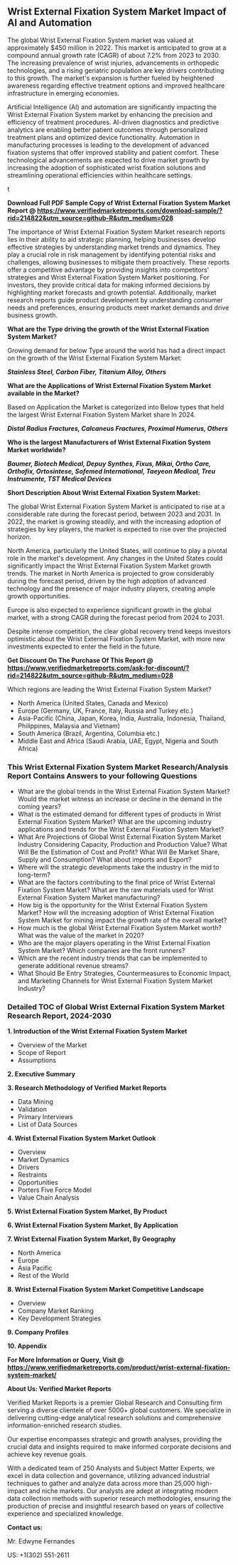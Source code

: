 <h2>Wrist External Fixation System Market Impact of AI and Automation</h2><p>The global Wrist External Fixation System market was valued at approximately $450 million in 2022. This market is anticipated to grow at a compound annual growth rate (CAGR) of about 7.2% from 2023 to 2030. The increasing prevalence of wrist injuries, advancements in orthopedic technologies, and a rising geriatric population are key drivers contributing to this growth. The market's expansion is further fueled by heightened awareness regarding effective treatment options and improved healthcare infrastructure in emerging economies.</p><p>Artificial Intelligence (AI) and automation are significantly impacting the Wrist External Fixation System market by enhancing the precision and efficiency of treatment procedures. AI-driven diagnostics and predictive analytics are enabling better patient outcomes through personalized treatment plans and optimized device functionality. Automation in manufacturing processes is leading to the development of advanced fixation systems that offer improved stability and patient comfort. These technological advancements are expected to drive market growth by increasing the adoption of sophisticated wrist fixation solutions and streamlining operational efficiencies within healthcare settings.</p>t</p><p id="" class=""><strong>Download Full PDF Sample Copy of Wrist External Fixation System Market Report @ <a href="https://www.verifiedmarketreports.com/download-sample/?rid=214822&utm_source=github-R&utm_medium=028" target="_blank">https://www.verifiedmarketreports.com/download-sample/?rid=214822&utm_source=github-R&utm_medium=028</a></strong></p><p>The importance of&nbsp;Wrist External Fixation System Market research reports lies in their ability to aid strategic planning, helping businesses develop effective strategies by understanding market trends and dynamics. They play a crucial role in risk management by identifying potential risks and challenges, allowing businesses to mitigate them proactively. These reports offer a competitive advantage by providing insights into competitors' strategies and Wrist External Fixation System Market positioning. For investors, they provide critical data for making informed decisions by highlighting market forecasts and growth potential. Additionally, market research reports guide product development by understanding consumer needs and preferences, ensuring products meet market demands and drive business growth.</p><p><strong>What are the&nbsp;Type driving the growth of the Wrist External Fixation System Market?</strong></p><p id="" class="">Growing demand for below Type around the world has had a direct impact on the growth of the Wrist External Fixation System Market:</p><em><strong>Stainless Steel, Carbon Fiber, Titanium Alloy, Others</strong></em></p><strong>What are the&nbsp;Applications&nbsp;of Wrist External Fixation System Market available in the Market?</strong></p><p id="" class="">Based on Application the Market is categorized into Below types that held the largest Wrist External Fixation System Market share In 2024.</p><em><strong>Distal Radius Fractures, Calcaneus Fractures, Proximal Humerus, Others</strong></em></p><strong>Who is the largest Manufacturers of Wrist External Fixation System Market worldwide?</strong></p><p><em><strong>Baumer, Biotech Medical, Depuy Synthes, Fixus, Mikai, Ortho Care, Orthofix, Ortosintese, Sofemed International, Taeyeon Medical, Treu Instrumente, TST Medical Devices</strong></em></p><p id="" class=""><strong>Short Description About Wrist External Fixation System Market:</strong></p><p>The global Wrist External Fixation System Market is anticipated to rise at a considerable rate during the forecast period, between 2023 and 2031. In 2022, the market is growing steadily, and with the increasing adoption of strategies by key players, the market is expected to rise over the projected horizon.</p><p>North America, particularly the United States, will continue to play a pivotal role in the market's development. Any changes in the United States could significantly impact the Wrist External Fixation System Market growth trends. The market in North America is projected to grow considerably during the forecast period, driven by the high adoption of advanced technology and the presence of major industry players, creating ample growth opportunities.</p><p>Europe is also expected to experience significant growth in the global market, with a strong CAGR during the forecast period from 2024 to 2031.</p><p>Despite intense competition, the clear global recovery trend keeps investors optimistic about the Wrist External Fixation System Market, with more new investments expected to enter the field in the future.</p><p id="" class=""><strong>Get Discount On The Purchase Of This Report @ <a href="https://www.verifiedmarketreports.com/ask-for-discount/?rid=214822&utm_source=github-R&utm_medium=028" target="_blank">https://www.verifiedmarketreports.com/ask-for-discount/?rid=214822&utm_source=github-R&utm_medium=028</a></strong></p>Which regions are leading the Wrist External Fixation System Market?</p><ul><li>North America (United States, Canada and Mexico)</li><li>Europe (Germany, UK, France, Italy, Russia and Turkey etc.)</li><li>Asia-Pacific (China, Japan, Korea, India, Australia, Indonesia, Thailand, Philippines, Malaysia and Vietnam)</li><li>South America (Brazil, Argentina, Columbia etc.)</li><li>Middle East and Africa (Saudi Arabia, UAE, Egypt, Nigeria and South Africa)</li></ul><h3 id="" class="">This Wrist External Fixation System Market Research/Analysis Report Contains Answers to your following Questions</h3><ul><li>What are the global trends in the Wrist External Fixation System Market? Would the market witness an increase or decline in the demand in the coming years?</li><li>What is the estimated demand for different types of products in Wrist External Fixation System Market? What are the upcoming industry applications and trends for the Wrist External Fixation System Market?</li><li>What Are Projections of Global Wrist External Fixation System Market Industry Considering Capacity, Production and Production Value? What Will Be the Estimation of Cost and Profit? What Will Be Market Share, Supply and Consumption? What about imports and Export?</li><li>Where will the strategic developments take the industry in the mid to long-term?</li><li>What are the factors contributing to the final price of Wrist External Fixation System Market? What are the raw materials used for Wrist External Fixation System Market manufacturing?</li><li>How big is the opportunity for the Wrist External Fixation System Market? How will the increasing adoption of Wrist External Fixation System Market for mining impact the growth rate of the overall market?</li><li>How much is the global Wrist External Fixation System Market worth? What was the value of the market In 2020?</li><li>Who are the major players operating in the Wrist External Fixation System Market? Which companies are the front runners?</li><li>Which are the recent industry trends that can be implemented to generate additional revenue streams?</li><li>What Should Be Entry Strategies, Countermeasures to Economic Impact, and Marketing Channels for Wrist External Fixation System Market Industry?</li></ul><h3 id="" class="">Detailed TOC of Global Wrist External Fixation System Market Research Report, 2024-2030</h3><p id="" class=""><strong>1. Introduction of the Wrist External Fixation System Market</strong></p><ul><li>Overview of the Market</li><li>Scope of Report</li><li>Assumptions</li></ul><p id="" class=""><strong>2. Executive Summary</strong></p><p id="" class=""><strong>3. Research Methodology of Verified Market Reports</strong></p><ul><li>Data Mining</li><li>Validation</li><li>Primary Interviews</li><li>List of Data Sources</li></ul><p id="" class=""><strong>4. Wrist External Fixation System Market Outlook</strong></p><ul><li>Overview</li><li>Market Dynamics</li><li>Drivers</li><li>Restraints</li><li>Opportunities</li><li>Porters Five Force Model</li><li>Value Chain Analysis</li></ul><p id="" class=""><strong>5. Wrist External Fixation System Market, By Product</strong></p><p id="" class=""><strong>6. Wrist External Fixation System Market, By Application</strong></p><p id="" class=""><strong>7. Wrist External Fixation System Market, By Geography</strong></p><ul><li>North America</li><li>Europe</li><li>Asia Pacific</li><li>Rest of the World</li></ul><p id="" class=""><strong>8. Wrist External Fixation System Market Competitive Landscape</strong></p><ul><li>Overview</li><li>Company Market Ranking</li><li>Key Development Strategies</li></ul><p id="" class=""><strong>9. Company Profiles</strong></p><p id="" class=""><strong>10. Appendix</strong></p><p id="" class=""><strong>For More Information or Query, Visit @ <a href="https://www.verifiedmarketreports.com/product/wrist-external-fixation-system-market/" target="_blank">https://www.verifiedmarketreports.com/product/wrist-external-fixation-system-market/</a></strong></p><p id="" class=""><strong>About Us: Verified Market Reports</strong></p><p id="" class="">Verified Market Reports is a premier Global Research and Consulting firm serving a diverse clientele of over 5000+ global customers. We specialize in delivering cutting-edge analytical research solutions and comprehensive information-enriched research studies.</p><p id="" class="">Our expertise encompasses strategic and growth analyses, providing the crucial data and insights required to make informed corporate decisions and achieve key revenue goals.</p><p id="" class="">With a dedicated team of 250 Analysts and Subject Matter Experts, we excel in data collection and governance, utilizing advanced industrial techniques to gather and analyze data across more than 25,000 high-impact and niche markets. Our analysts are adept at integrating modern data collection methods with superior research methodologies, ensuring the production of precise and insightful research based on years of collective experience and specialized knowledge.</p><p id="" class=""><strong>Contact us:</strong></p><p id="" class="">Mr. Edwyne Fernandes</p><p id="" class="">US: +1(302) 551-2611</p>